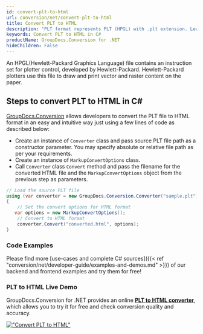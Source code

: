 ```yaml
---
id: convert-plt-to-html
url: conversion/net/convert-plt-to-html
title: Convert PLT to HTML
description: "PLT format represents PLT (HPGL) with .plt extension. Learn how to convert PLT to HTML file programmatically in C# language using GroupDocs.Conversion for .NET library."
keywords: Convert PLT to HTML in C#
productName: GroupDocs.Conversion for .NET
hideChildren: False
---
```


An HPGL(Hewlett-Packard Graphics Language) file contains an instruction set for plotter control, developed by Hewlett-Packard. Hewlett-Packard plotters use this file to draw and print vector and raster content on the paper.

## Steps to convert PLT to HTML in C#

[GroupDocs.Conversion](https://products.groupdocs.com/conversion/net) allows developers to convert the PLT file to HTML format in an easy and intuitive way just using a few lines of code as described below:

* Create an instance of `Converter` class and pass source PLT file path as a constructor parameter. You may specify absolute or relative file path as per your requirements. 
* Create an instance of `MarkupConvertOptions` class.
* Call `Converter` class `Convert` method and pass the filename for the converted HTML file and the `MarkupConvertOptions` object from the previous step as parameters.

```csharp
// Load the source PLT file
using (var converter = new GroupDocs.Conversion.Converter("sample.plt"))
{
    // Set the convert options for HTML format
   var options = new MarkupConvertOptions();
    // Convert to HTML format
    converter.Convert("converted.html", options);
}
```

### Code Examples

Please find more [use-cases and complete C# sources]({{< ref "conversion/net/developer-guide/examples-and-demos.md" >}}) of our backend and frontend examples and try them for free!

### PLT to HTML Live Demo

GroupDocs.Conversion for .NET provides an online [**PLT to HTML converter**](https://products.groupdocs.app/conversion/plt-to-html), which allows you to try it for free and check conversion quality and accuracy.

[!["Convert PLT to HTML"](conversion/net/images/convert-to-html/convert-plt-to-html.png)](https://products.groupdocs.app/conversion/plt-to-html)